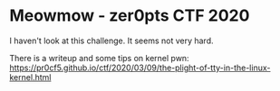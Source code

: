 # Meowmow - zer0pts CTF 2020

I haven't look at this challenge. It seems not very hard.

There is a writeup and some tips on kernel pwn: https://pr0cf5.github.io/ctf/2020/03/09/the-plight-of-tty-in-the-linux-kernel.html